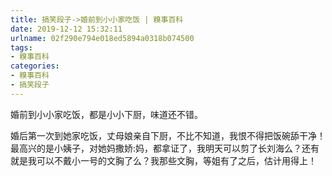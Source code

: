 ```yaml
---
title: 搞笑段子->婚前到小小家吃饭 | 糗事百科
date: 2019-12-12 15:32:11
urlname: 02f290e794e018ed5894a0318b074500
tags: 
- 糗事百科
categories:
- 糗事百科
- 搞笑段子
---
```

婚前到小小家吃饭，都是小小下厨，味道还不错。

婚后第一次到她家吃饭，丈母娘亲自下厨，不比不知道，我恨不得把饭碗舔干净！最高兴的是小姨子，对她妈撒娇:妈，都拿证了，我明天可以剪了长刘海么？还有就是我可以不戴小一号的文胸了么？我那些文胸，等姐有了之后，估计用得上！



